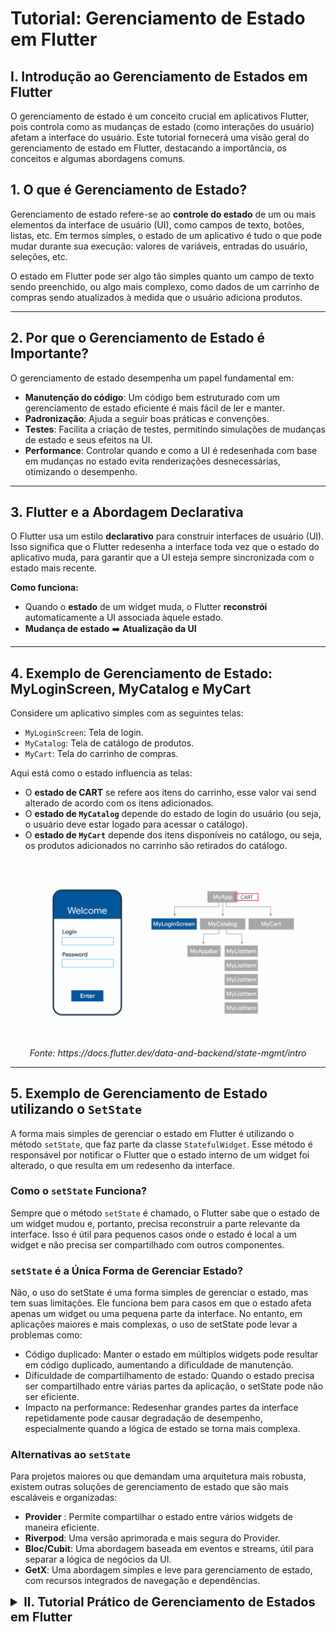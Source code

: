# Tutorial: Gerenciamento de Estado em Flutter

## I. Introdução ao Gerenciamento de Estados em Flutter

O gerenciamento de estado é um conceito crucial em aplicativos Flutter, pois controla como as mudanças de estado (como interações do usuário) afetam a interface do usuário. Este tutorial fornecerá uma visão geral do gerenciamento de estado em Flutter, destacando a importância, os conceitos e algumas abordagens comuns.

## 1. O que é Gerenciamento de Estado?

Gerenciamento de estado refere-se ao **controle do estado** de um ou mais elementos da interface de usuário (UI), como campos de texto, botões, listas, etc. Em termos simples, o estado de um aplicativo é tudo o que pode mudar durante sua execução: valores de variáveis, entradas do usuário, seleções, etc.

O estado em Flutter pode ser algo tão simples quanto um campo de texto sendo preenchido, ou algo mais complexo, como dados de um carrinho de compras sendo atualizados à medida que o usuário adiciona produtos.

---

## 2. Por que o Gerenciamento de Estado é Importante?

O gerenciamento de estado desempenha um papel fundamental em:

- **Manutenção do código**: Um código bem estruturado com um gerenciamento de estado eficiente é mais fácil de ler e manter.
- **Padronização**: Ajuda a seguir boas práticas e convenções.
- **Testes**: Facilita a criação de testes, permitindo simulações de mudanças de estado e seus efeitos na UI.
- **Performance**: Controlar quando e como a UI é redesenhada com base em mudanças no estado evita renderizações desnecessárias, otimizando o desempenho.

---

## 3. Flutter e a Abordagem Declarativa

O Flutter usa um estilo **declarativo** para construir interfaces de usuário (UI). Isso significa que o Flutter redesenha a interface toda vez que o estado do aplicativo muda, para garantir que a UI esteja sempre sincronizada com o estado mais recente.

**Como funciona:**
- Quando o **estado** de um widget muda, o Flutter **reconstrói** automaticamente a UI associada àquele estado.
- **Mudança de estado** ➡️ **Atualização da UI**

---

## 4. Exemplo de Gerenciamento de Estado: MyLoginScreen, MyCatalog e MyCart

Considere um aplicativo simples com as seguintes telas:
- `MyLoginScreen`: Tela de login.
- `MyCatalog`: Tela de catálogo de produtos.
- `MyCart`: Tela do carrinho de compras.

Aqui está como o estado influencia as telas:

- O **estado de CART** se refere aos itens do carrinho, esse valor vai send alterado de acordo com os itens adicionados.
- O **estado de `MyCatalog`** depende do estado de login do usuário (ou seja, o usuário deve estar logado para acessar o catálogo).
- O **estado de `MyCart`** depende dos itens disponíveis no catálogo, ou seja, os produtos adicionados no carrinho são retirados do catálogo.


<div align="center">
  <img src="assets/imagem2.gif" alt="Teste" width="800px"  />
  <p><em>Fonte: https://docs.flutter.dev/data-and-backend/state-mgmt/intro </em></p>
</div>

---

## 5. Exemplo de Gerenciamento de Estado utilizando o `SetState`

A forma mais simples de gerenciar o estado em Flutter é utilizando o método `setState`, que faz parte da classe `StatefulWidget`. Esse método é responsável por notificar o Flutter que o estado interno de um widget foi alterado, o que resulta em um redesenho da interface.

### Como o `setState` Funciona?

Sempre que o método `setState` é chamado, o Flutter sabe que o estado de um widget mudou e, portanto, precisa reconstruir a parte relevante da interface. Isso é útil para pequenos casos onde o estado é local a um widget e não precisa ser compartilhado com outros componentes.

### `setState` é a Única Forma de Gerenciar Estado?

Não, o uso do setState é uma forma simples de gerenciar o estado, mas tem suas limitações. Ele funciona bem para casos em que o estado afeta apenas um widget ou uma pequena parte da interface. No entanto, em aplicações maiores e mais complexas, o uso de setState pode levar a problemas como:

- Código duplicado: Manter o estado em múltiplos widgets pode resultar em código duplicado, aumentando a dificuldade de manutenção.
- Dificuldade de compartilhamento de estado: Quando o estado precisa ser compartilhado entre várias partes da aplicação, o setState pode não ser eficiente.
- Impacto na performance: Redesenhar grandes partes da interface repetidamente pode causar degradação de desempenho, especialmente quando a lógica de estado se torna mais complexa.

### Alternativas ao `setState`
Para projetos maiores ou que demandam uma arquitetura mais robusta, existem outras soluções de gerenciamento de estado que são mais escaláveis e organizadas:

- **Provider** : Permite compartilhar o estado entre vários widgets de maneira eficiente.
- **Riverpod**: Uma versão aprimorada e mais segura do Provider.
- **Bloc/Cubit**: Uma abordagem baseada em eventos e streams, útil para separar a lógica de negócios da UI.
- **GetX**: Uma abordagem simples e leve para gerenciamento de estado, com recursos integrados de navegação e dependências.

<details>
<summary style="font-size: 20px; font-weight: bold;"> II. Tutorial Prático de Gerenciamento de Estados em Flutter</summary>

## Sumário
1. [Introdução](#1-introdução)
2. [Pré-requisitos](#2-pré-requisitos)
3. [Passo 1: Criando o Projeto Flutter](#3-criando-o-projeto-flutter)
4. [Implementando o Gerenciamento de Estado com `setState`](#4-implementando-o-gerenciamento-de-estado-com-setstate)
5. [Implementando o Provider para Gerenciamento Global de Estado](#5-implementando-o-provider-para-gerenciamento-global-de-estado)
6. [Conclusão](#6-conclusão)


## 1. Introdução

Neste tutorial, vamos desenvolver uma aplicação Flutter para ensinar o conceito de gerenciamento de estado em Flutter. Vamos começar com o método mais básico, que é o `setState`, e, em seguida, evoluir para uma abordagem mais avançada usando o pacote `Provider`.

O gerenciamento de estado é essencial em Flutter para lidar com a mudança de dados em uma interface. Conforme o aplicativo cresce, utilizar uma abordagem organizada para o estado se torna crucial para a manutenção e performance.

---

## 2. Pré-requisitos

Antes de começar, certifique-se de que você tenha os seguintes itens instalados:

- Flutter SDK ([Instalação do Flutter](https://flutter.dev/docs/get-started/install))
- Editor de código (Recomendado: VS Code ou Android Studio)
- Conhecimentos básicos de Flutter e Dart

---

## 3. Criando o Projeto Flutter

Vamos começar criando um novo projeto Flutter.
Nessa caso, utilizaremos o `Android Studio`.

### 3.1 Criando o Projeto

- Abra o Android Studio e vá em `> New Flutter Project`.  
- Em generator, selecione `Flutter` e clique em Next.
<div align="center">
  <img src="assets/new_flutter_project.png" alt="Teste" width="800px"  />
</div>

- Na próxima tela, você terá a opção de configurar o nome do projeto, o diretório onde ele será salvo, além de configurar a descrição do projeto, linguagens de programação e plataformas suportadas. Configure de acordo com suas preferências.
- Para fins de padronização neste tutorial, vamos usar as configurações descritas na imagem abaixo.
- Após definir todas as configurações, clique em `Create` para finalizar a criação do projeto.

<div align="center">
  <img src="assets/name_project.png" alt="Teste" width="800px"  />
</div>

- #### Agora que o projeto foi criado, você verá a estrutura de pastas no Android Studio com o código básico do Flutter já gerado.

---

## 4. Implementando o Gerenciamento de Estado com `setState`

Agora que o projeto foi criado, vamos implementar o gerenciamento de estado usando o método `setState`. 

O método `setState` é utilizado para atualizar a interface do usuário sempre que o estado de um componente mudar.

### 4.1 Criando a Interface Simples

Abra o arquivo `lib/main.dart`:

``` dart
import 'package:flutter/material.dart';

void main() {
  runApp(const MyApp());
}

class MyApp extends StatelessWidget {
  const MyApp({super.key});
  @override
  Widget build(BuildContext context) {
    return MaterialApp(
      title: 'Flutter Demo',
      theme: ThemeData(
        colorScheme: ColorScheme.fromSeed(seedColor: Colors.deepPurple),
        useMaterial3: true,
      ),
      home: const MyHomePage(title: 'Flutter Demo Home Page'),
    );
  }
}

class MyHomePage extends StatefulWidget {
  const MyHomePage({super.key, required this.title});
  final String title;

  @override
  State<MyHomePage> createState() => _MyHomePageState();
}

class _MyHomePageState extends State<MyHomePage> {
  int _counter = 0;

  void _incrementCounter() {
    setState(() {
      _counter++;
    });
  }

  @override
  Widget build(BuildContext context) {
    return Scaffold(
      appBar: AppBar(
        backgroundColor: Theme.of(context).colorScheme.inversePrimary,
        title: Text(widget.title),
      ),
      body: Center(
        child: Column(
          mainAxisAlignment: MainAxisAlignment.center,
          children: <Widget>[
            const Text(
              'You have pushed the button this many times:',
            ),
            Text(
              '$_counter',
              style: Theme.of(context).textTheme.headlineMedium,
            ),
          ],
        ),
      ),
      floatingActionButton: FloatingActionButton(
        onPressed: _incrementCounter,
        tooltip: 'Increment',
        child: const Icon(Icons.add),
      ),
    );
  }
}


```

<div align="center">
  <img src="assets/exemplo_setState.gif" alt="Teste" width="800px"/>
</div>

O código acima é o código padrão gerado pelo Flutter ao criar um novo projeto, mas também serve como um excelente exemplo para explicar o uso do `setState no gerenciamento de estado` local.

### O Papel da Função build() no Flutter
A função `build()` é responsável por descrever como a interface do usuário deve parecer naquele momento, com base no estado atual do widget. Ela é parte de todo widget Stateful ou Stateless no Flutter.
A função build() é chamada toda vez que há uma mudança no estado. Isso permite ao Flutter saber exatamente como a interface deve parecer naquele momento.

**Como Funciona:**
Quando o Flutter detecta uma mudança no estado (por exemplo, quando o usuário interage com um botão ou campo de texto), ele chama novamente a função `build()` para reconstruir a interface.

Essa reconstrução acontece porque, na abordagem declarativa, você não altera diretamente elementos da interface. Em vez disso, você muda o estado, e o Flutter automaticamente chama build() para reconstruir a árvore de widgets, refletindo as mudanças visuais necessárias.

### 4.2 Como o `setState` é usado nesse exemplo:
**Variável de Estado (_counter):**
A variável _counter dentro da classe _MyHomePageState é usada para armazenar o número de vezes que o botão foi pressionado. Ela representa o estado da aplicação.

**Função _incrementCounter():**
A função _incrementCounter usa o método setState para atualizar o valor da variável _counter. O método setState notifica o Flutter de que o estado mudou, resultando na reconstrução da UI com o novo valor de _counter.

**Atualização da Interface:**
Após a chamada de setState, o Flutter reconstrói os widgets que dependem da variável _counter. Nesse caso, a interface exibe o novo valor do contador no widget Text:

## 5. Implementando o Provider para Gerenciamento Global de Estado
Embora o setState funcione bem para pequenos aplicativos, ele não é ideal para aplicações maiores. Agora, vamos implementar o Provider, que oferece uma abordagem mais escalável e organizada para o gerenciamento de estado.

O Provider é uma biblioteca que permite compartilhar o estado entre diferentes partes da interface do aplicativo sem precisar passar dados manualmente de um widget para outro.

#### 5.1 Adicionando o Provider ao Projeto
No terminal, dentro do diretório do seu projeto Flutter, execute o seguinte comando para adicionar o pacote provider:
```
flutter pub add provider
```
Ou adicione a dependência do provider na pasta `pubspec.yaml`:

 ```
dependencies:
  flutter:
    sdk: flutter
  provider: ^6.0.0  
```

#### 5.2 Criando uma Interface Simples
Agora iremos implementar a mesma aplicação do passo 4, mas utilizando o provider para gerenciamento de estado.

Primeiramente crie a classe `counter.dart` e insira o código abaixo:
``` dart
import 'package:flutter/material.dart';

class Counter with ChangeNotifier {
  int _count = 0;

  int get count => _count;

  void increment() {
    _count++;
    notifyListeners();
  }
}
```
A classe `counter.dart` é uma classe simples que mantém o estado do contador (_count) e possui um método increment para aumentar o valor. O notifyListeners() notifica os widgets quando o valor muda.

No arquivo `main.dart` podemos substituir o código atual pelo código abaixo:
```dart
import 'package:flutter/material.dart';
import 'package:provider/provider.dart';
import 'counter.dart'; // Importe a classe do contador

void main() {
  runApp(
    ChangeNotifierProvider(
      create: (_) => Counter(),
      child: MyApp(),
    ),
  );
}

class MyApp extends StatelessWidget {
  @override
  Widget build(BuildContext context) {
    return MaterialApp(
      home: CounterScreen(),
    );
  }
}

class CounterScreen extends StatelessWidget {
  @override
  Widget build(BuildContext context) {
    return Scaffold(
      appBar: AppBar(title: Text('Contador Simples')),
      body: Center(
        child: Column(
          mainAxisAlignment: MainAxisAlignment.center,
          children: [
            Text('Valor do contador:'),
            // Exibindo o valor do contador
            Text(
              '${context.watch<Counter>().count}',
              style: TextStyle(fontSize: 40),
            ),
          ],
        ),
      ),
      floatingActionButton: FloatingActionButton(
        onPressed: () {
          context.read<Counter>().increment(); // Incrementa o contador
        },
        child: Icon(Icons.add),
      ),
    );
  }
}
```

O provider no código acima tem a função de gerenciar e compartilhar o estado de uma forma organizada e eficiente. No nosso exemplo, o `estado é o valor do contador`, que começa em 0 e é incrementado cada vez que o botão é pressionado.

**ChangeNotifierProvider:**
Este é o componente chave. Ele envolve a árvore de widgets (no caso, o MyApp) e fornece uma instância da classe Counter (modelo de estado).
Isso significa que qualquer widget dentro do MyApp pode acessar o estado do contador e ser notificado quando ele mudar.

**context.watch<Counter>():**
Esse método permite que um widget escute as mudanças no estado do contador.
No código, usamos isso para exibir o valor do contador. Quando o contador mudar (por exemplo, quando o botão de incremento for pressionado), esse widget será atualizado automaticamente.

**context.read<Counter>().increment():**
O método read permite acessar o estado, mas sem escutar suas mudanças. Usamos isso quando queremos executar uma ação, como incrementar o contador.
No exemplo, quando o botão de incremento é pressionado, o read chama o método increment() do Counter, que aumenta o valor do contador e notifica os widgets que estão escutando.

**notifyListeners():**
Dentro da classe Counter, sempre que o valor do contador muda, chamamos notifyListeners(). Isso faz com que todos os widgets que estão escutando o estado (através do watch) sejam notificados e atualizados.

Dessa forma, o provider organiza o código, evitando que você precise passar manualmente o estado de widget para widget.

## 6. Conclusão
Neste tutorial, abordamos duas formas de gerenciamento de estado no Flutter: o uso de `setState` para atualizações locais e o uso de `Provider` para um gerenciamento global de estado. O Provider é uma abordagem mais adequada para projetos maiores, onde o estado precisa ser compartilhado entre vários widgets.



</details>
